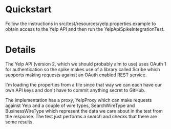 Quickstart
==========

Follow the instructions in src/test/resources/yelp.properties.example
to obtain access to the Yelp API and then run the YelpApiSpikeIntegrationTest.

Details
=======

The Yelp API (version 2, which we should probably aim to use) uses OAuth 1 for
authentication so the spike makes use of a library called Scribe which supports
making requests against an OAuth enabled REST service.

I'm loading the properties from a file since that way we can each have our own
API keys and don't have to commit anything secret to GitHub.

The implementation has a proxy, YelpProxy which can make requests against Yelp
and a couple of wire types, SearchWireType and BusinessWireType which represent the
data we care about in the test from the response. The test just performs a search 
and checks that there are some results.
